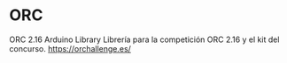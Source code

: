 # ORC
ORC 2.16 Arduino Library
Librería para la competición ORC 2.16 y el kit del concurso.
https://orchallenge.es/
